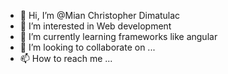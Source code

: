 - 👋 Hi, I’m @Mian Christopher Dimatulac
- 👀 I’m interested in Web development
- 🌱 I’m currently learning frameworks like angular
- 💞️ I’m looking to collaborate on ...
- 📫 How to reach me ...

<!---
Mianbrkcode/Mianbrkcode is a ✨ special ✨ repository because its `README.md` (this file) appears on your GitHub profile.

You can click the Preview link to take a look at your changes.
--->
